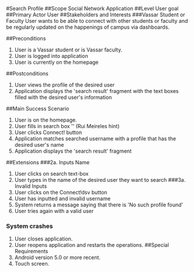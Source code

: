 #Search Profile
##Scope
Social  Network Application
##Level
User goal
##Primary Actor
User
##Stakeholders and Interests
###Vassar Student or Faculty
User wants to be able to connect with other students or faculty and  
be regularly updated on the happenings of campus via dashboards.

##Preconditions
1. User is a Vassar student or is Vassar faculty.
2. User is logged into application
3. User is currently on the homepage

##Postconditions
1. User views the profile of the desired user
2. Application displays the 'search result' fragment with the text boxes filled with the desired user's information

##Main Success Scenario
1. User is on the homepage.
2. User fills in search box '' (Rui Meireles hint)
3. User clicks Connect! button
4. Application matches searched username with a profile that has the desired user's name
5. Application displays the 'search result' fragment

##Extensions
###2a. Inputs Name
1. User clicks on search text-box
2. User types in the name of the desired user they want to search
###3a. Invalid Inputs
1. User clicks on the Connect!dsv button
2. User has inputted and invalid username
3. System returns a message saying that there is 'No such profile found'
4. User tries again with a valid user

### System crashes
1. User closes application.
2. User reopens application and restarts the operations.
##Special Requirements
1. Android version 5.0 or more recent.
2. Touch screen.